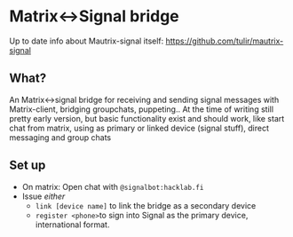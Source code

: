 # Matrix<->Signal bridge

Up to date info about Mautrix-signal itself: https://github.com/tulir/mautrix-signal
## What?

An Matrix<->signal bridge for receiving and sending signal messages with Matrix-client, bridging groupchats, puppeting.. At the time of writing still pretty early version, but basic functionality exist and should work, like start chat from matrix, using as primary or linked device (signal stuff), direct messaging and group chats

## Set up
- On matrix: Open chat with `@signalbot:hacklab.fi`
- Issue _either_
  - `link [device name]` to link the bridge as a secondary device
  - `register <phone>`to sign into Signal as the primary device, international format.